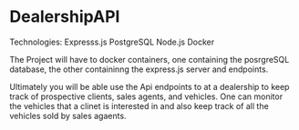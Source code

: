 # DealershipAPI

Technologies: Expresss.js PostgreSQL Node.js Docker

The Project will have to docker containers, one containing the posrgreSQL database, the other containinng the express.js server and endpoints.

Ultimately you will be able use the Api endpoints to at a dealership to keep track of prospective clients,  sales agents, and  vehicles. One can monitor the vehicles that a clinet is interested in and also keep track of all the vehicles sold by sales agaents.

